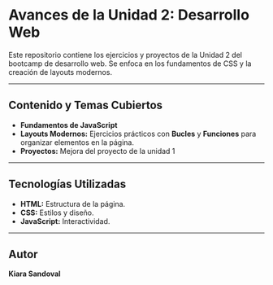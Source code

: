 # Avances de la Unidad 2: Desarrollo Web

Este repositorio contiene los ejercicios y proyectos de la Unidad 2 del bootcamp de desarrollo web. Se enfoca en los fundamentos de CSS y la creación de layouts modernos.

---

## Contenido y Temas Cubiertos

* **Fundamentos de JavaScript** 
* **Layouts Modernos:** Ejercicios prácticos con **Bucles** y **Funciones** para organizar elementos en la página.
* **Proyectos:** Mejora del proyecto de la unidad 1

---

## Tecnologías Utilizadas

* **HTML:** Estructura de la página.
* **CSS:** Estilos y diseño.
* **JavaScript:** Interactividad.

---

## Autor

**Kiara Sandoval**



